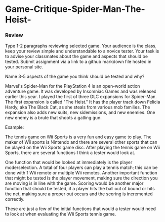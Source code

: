 # Game-Critique-Spider-Man-The-Heist-

### Review

Type 1-2 paragraphs reviewing selected game. Your audience is the class, keep your review simple and understandable to a novice tester. Your task is to advise your classmates about the game and aspects that should be tested. Submit assignment via a link to a github markdown file hosted in your personal site. 

Name 3-5 aspects of the game you think should be tested and why?

Marvel's Spider-Man for the PlayStation 4 is an open-world action adventure game. It was developed by Insomniac Games and was released earlier this year. I played the first of three DLC expansions for Spider-Man. The first expansion is called "The Heist." It has the player track down Felicia Hardy, aka The Black Cat, as she steals from various mob families. The expansion also adds new suits, new sidemissions, and new enemies. One new enemy is a brute that shoots a gatling gun. 

Example: 

The tennis game on Wii Sports is a very fun and easy game to play. The maker of Wii sports is Nintendo and there are several other sports that can be played on the Wii Sports game disc. After playing the tennis game on Wii Sports, there are several functions I think a tester would look at.

One function that would be looked at immediately is the player mode/selection. A total of four players can play a tennis match; this can be done with 1 Wii remote or multiple Wii remotes. Another important function that might be tested is the player movement, making sure the direction you are moving is in line with the game.  Scoring would be another major function that should be tested, if a player hits the ball out of bound or hits the net, making sure a proper out occurs and the scoring is incremented correctly.

These are just a few of the initial functions that would a tester would need to look at when evaluating the Wii Sports tennis game. 
